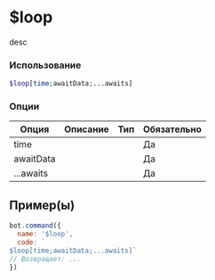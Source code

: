 # $loop
desc
### Использование
```php
$loop[time;awaitData;...awaits]
```

### Опции

| Опция | Описание | Тип | Обязательно |
|--------|-------------|------|----------|
| time |  |  | Да | 
| awaitData |  |  | Да | 
| ...awaits |  |  | Да |
## Пример(ы)

```javascript
bot.command({
  name: '$loop',
  code: `
$loop[time;awaitData;...awaits]`
// Возвращает: ...
})
```